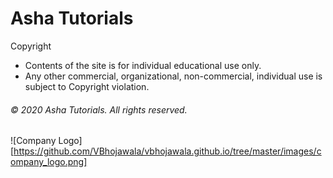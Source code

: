 # Asha Tutorials

Copyright 
- Contents of the site is for individual educational use only.
- Any other commercial, organizational, non-commercial, individual use is subject to Copyright violation.

###### © 2020 Asha Tutorials. All rights reserved. 
![Company Logo][https://github.com/VBhojawala/vbhojawala.github.io/tree/master/images/company_logo.png]

​
